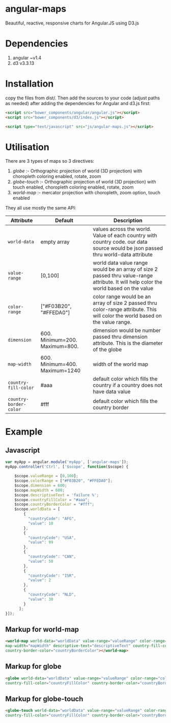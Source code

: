 # angular-maps

Beautiful, reactive, responsive charts for Angular.JS using D3.js


# Dependencies

1. angular ~v1.4
2. d3 v3.3.13


# Installation

copy the files from dist/. Then add the sources to your code (adjust paths as needed) after adding the dependencies for Angular and d3.js first:

```html
<script src="bower_components/angular/angular.js"></script>
<script src="bower_components/d3/index.js"></script>

<script type="text/javascript" src="js/angular-maps.js"></script>
```


# Utilisation

There are 3 types of maps so 3 directives:

1. *globe* :- Orthographic projection of world (3D projection) with choropleth coloring enabled, rotate, zoom
2. *globe-touch* :- Orthographic projection of world (3D projection) with touch enabled, choropleth coloring enabled, rotate, zoom
3. *world-map* :- mercator projection with choropleth, zoom option, touch enabled

They all use mostly the same API:

Attribute | Default | Description
----------| ------- | -----------
```world-data``` | empty array | values across the world. Value of each country with country code. our data source would be json passed thru world-data attribute
```value-range``` | [0,100] | world data value range would be an array of size 2 passed thru value-range attribute. It will help color the world based on the value
```color-range``` | ["#F03B20", "#FFEDA0"] | color range would be an array of size 2 passed thru color-range attribute. This will color the world based on the value range.
```dimension``` | 600. Minimum=200. Maximum=800. | dimension would be number passed thru dimension attribute. This is the diameter of the globe
```map-width``` | 600. Minimum=400. Maximum=1240 | width of the world map
```country-fill-color``` | #aaa | default color which fills the country if a country does not have data value
```country-border-color``` | #fff | default color which fills the country border


# Example

## Javascript

```javascript
var myApp = angular.module('myApp', ['angular-maps']);
myApp.controller('Ctrl', ['$scope', function($scope) {

    $scope.valueRange = [0,100];
    $scope.colorRange = ["#F03B20", "#FFEDA0"];
    $scope.dimension = 600;
    $scope.mapWidth = 600;
    $scope.descriptiveText = 'failure %';
    $scope.countryFillColor = "#aaa";
    $scope.countryBorderColor = "#fff";
    $scope.worldData = [
        {
          "countryCode": "AFG",
          "value": 10
        },
        {
          "countryCode": "USA",
          "value": 99
        },
        {
          "countryCode": "CAN",
          "value": 50
        },
        {
          "countryCode": "ISR",
          "value": 2
        },
        {
          "countryCode": "NLD",
          "value": 30
        }
      ];
}]);

```


## Markup for world-map

```html
<world-map world-data="worldData" value-range="valueRange" color-range="colorRange" dimension="dimension"
map-width="mapWidth" descriptive-text="descriptiveText" country-fill-color="countryFillColor"
country-border-color="countryBorderColor"></world-map>
```


## Markup for globe

```html
<globe world-data="worldData" value-range="valueRange" color-range="colorRange" dimension="dimension"
country-fill-color="countryFillColor" country-border-color="countryBorderColor"></globe>
```


## Markup for globe-touch

```html
<globe-touch world-data="worldData" value-range="valueRange" color-range="colorRange" dimension="dimension"
country-fill-color="countryFillColor" country-border-color="countryBorderColor"></globe-touch>
```
